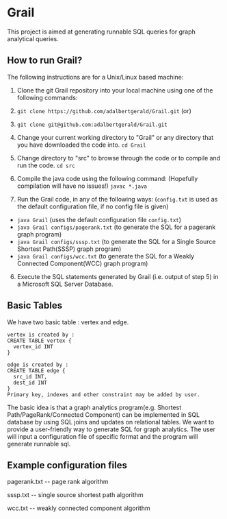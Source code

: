 Grail
============================
This project is aimed at generating runnable SQL queries for graph analytical queries.

How to run Grail?
-----------------------------------------------------------
The following instructions are for a Unix/Linux based machine:

1. Clone the git Grail repository into your local machine using one of the following commands:
  1. `git clone https://github.com/adalbertgerald/Grail.git` (or)
  2. `git clone git@github.com:adalbertgerald/Grail.git`

2. Change your current working directory to "Grail" or any directory that you have downloaded the code into.
  `cd Grail`

3. Change directory to "src" to browse through the code or to compile and run the code.
  `cd src`

4. Compile the java code using the following command: (Hopefully compilation will have no issues!)
  `javac *.java`

5. Run the Grail code, in any of the following ways: (`config.txt` is used as the default configuration file, if no config file is given)
  - `java Grail` (uses the default configuration file `config.txt`)
  - `java Grail configs/pagerank.txt` (to generate the SQL for a pagerank graph program)
  - `java Grail configs/sssp.txt` (to generate the SQL for a Single Source Shortest Path(SSSP) graph program)
  - `java Grail configs/wcc.txt` (to generate the SQL for a Weakly Connected Component(WCC) graph program)

6. Execute the SQL statements generated by Grail (i.e. output of step 5) in a Microsoft SQL Server Database.

Basic Tables
---------------------------
We have two basic table : vertex and edge.

    vertex is created by :
    CREATE TABLE vertex {
      vertex_id INT
    }

    edge is created by :
    CREATE TABLE edge {
      src_id INT,
      dest_id INT
    }
    Primary key, indexes and other constraint may be added by user.

The basic idea is that a graph analytics program(e.g. Shortest Path/PageRank/Connected Component) can be implemented in SQL database by using SQL joins and updates on relational tables. We want to provide a user-friendly way to generate SQL for graph analytics. The user will input a configuration file of specific format and the program will generate runnable sql.

Example configuration files
---------------------------
pagerank.txt -- page rank algorithm

sssp.txt -- single source shortest path algorithm

wcc.txt -- weakly connected component algorithm


